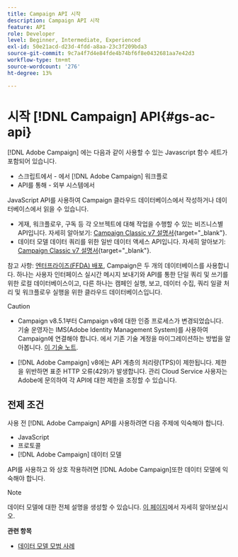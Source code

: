```yaml
---
title: Campaign API 시작
description: Campaign API 시작
feature: API
role: Developer
level: Beginner, Intermediate, Experienced
exl-id: 50e21acd-d23d-4fdd-a8aa-23c3f209bda3
source-git-commit: 9c7a4f7d4e84fde4b74bf6f8e0432681aa7e42d3
workflow-type: tm+mt
source-wordcount: '276'
ht-degree: 13%

---
```


# 시작 [!DNL Campaign] API{#gs-ac-api}

[!DNL Adobe Campaign] 에는 다음과 같이 사용할 수 있는 Javascript 함수 세트가 포함되어 있습니다.

* 스크립트에서 - 에서 [!DNL Adobe Campaign] 워크플로
* API를 통해 - 외부 시스템에서

JavaScript API를 사용하여 Campaign 클라우드 데이터베이스에서 작성하거나 데이터베이스에서 읽을 수 있습니다.

* 게재, 워크플로우, 구독 등 각 오브젝트에 대해 작업을 수행할 수 있는 비즈니스별 API입니다. 자세히 알아보기: [Campaign Classic v7 설명서](https://experienceleague.adobe.com/docs/campaign-classic/using/configuring-campaign-classic/api/business-oriented-apis.html){target="_blank"}.
* 데이터 모델 데이터 쿼리를 위한 일반 데이터 액세스 API입니다. 자세히 알아보기: [Campaign Classic v7 설명서](https://experienceleague.adobe.com/docs/campaign-classic/using/configuring-campaign-classic/api/data-oriented-apis.html){target="_blank"}.

참고 사항: [엔터프라이즈(FFDA) 배포](../architecture/enterprise-deployment.md), Campaign은 두 개의 데이터베이스를 사용합니다. 하나는 사용자 인터페이스 실시간 메시지 보내기와 API를 통한 단일 쿼리 및 쓰기를 위한 로컬 데이터베이스이고, 다른 하나는 캠페인 실행, 보고, 데이터 수집, 쿼리 일괄 처리 및 워크플로우 실행을 위한 클라우드 데이터베이스입니다.

>[!CAUTION]
>
>* Campaign v8.5.1부터 Campaign v8에 대한 인증 프로세스가 변경되었습니다. 기술 운영자는 IMS(Adobe Identity Management System)를 사용하여 Campaign에 연결해야 합니다. 에서 기존 기술 계정을 마이그레이션하는 방법을 알아봅니다. [이 기술 노트](../../technotes/upgrades/ims-migration.md).
>
>* [!DNL Adobe Campaign] v8에는 API 계층의 처리량(TPS)이 제한됩니다. 제한을 위반하면 표준 HTTP 오류(429)가 발생합니다. 관리 Cloud Service 사용자는 Adobe에 문의하여 각 API에 대한 제한을 조정할 수 있습니다.
> 

## 전제 조건

사용 전 [!DNL Adobe Campaign] API를 사용하려면 다음 주제에 익숙해야 합니다.

* JavaScript
* 프로토콜
* [!DNL Adobe Campaign] 데이터 모델

API를 사용하고 와 상호 작용하려면 [!DNL Adobe Campaign]또한 데이터 모델에 익숙해야 합니다.

>[!NOTE]
>데이터 모델에 대한 전체 설명을 생성할 수 있습니다. [이 페이지](datamodel.md)에서 자세히 알아보십시오.


**관련 항목**

* [데이터 모델 모범 사례](datamodel-best-practices.md)
